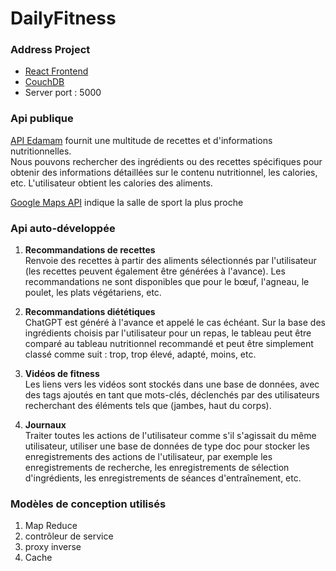 # DailyFitness

### Address Project
* [React Frontend](http://localhost:3000/)
* [CouchDB](http://localhost:5984/_utils/)
* Server port : 5000

### Api publique
[API Edamam](https://www.edamam.com/) fournit une multitude de recettes et d'informations nutritionnelles.  
Nous pouvons rechercher des ingrédients ou des recettes spécifiques pour obtenir des informations détaillées sur le contenu nutritionnel, les calories, etc.
L'utilisateur obtient les calories des aliments.


[Google Maps API](https://developers.google.com/maps?hl=zh-cn) indique la salle de sport la plus proche


### Api auto-développée
1. **Recommandations de recettes**  
Renvoie des recettes à partir des aliments sélectionnés par l'utilisateur (les recettes peuvent également être générées à l'avance).
Les recommandations ne sont disponibles que pour le bœuf, l'agneau, le poulet, les plats végétariens, etc.

2. **Recommandations diététiques**  
ChatGPT est généré à l'avance et appelé le cas échéant.
Sur la base des ingrédients choisis par l'utilisateur pour un repas, le tableau peut être comparé au tableau nutritionnel recommandé et peut être simplement classé comme suit : trop, trop élevé, adapté, moins, etc.

3. **Vidéos de fitness**  
 Les liens vers les vidéos sont stockés dans une base de données, avec des tags ajoutés en tant que mots-clés, déclenchés par des utilisateurs recherchant des éléments tels que (jambes, haut du corps).

4. **Journaux**  
Traiter toutes les actions de l'utilisateur comme s'il s'agissait du même utilisateur, utiliser une base de données de type doc pour stocker les enregistrements des actions de l'utilisateur, par exemple les enregistrements de recherche, les enregistrements de sélection d'ingrédients, les enregistrements de séances d'entraînement, etc.

### Modèles de conception utilisés
1. Map Reduce
2. contrôleur de service
3. proxy inverse
4. Cache
